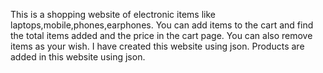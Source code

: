This is a shopping website of electronic items like laptops,mobile,phones,earphones. You can add items to the cart and find the total items added and the price in the cart page.
You can also remove items as your wish. I have created this website using json. Products are added in this website using json.
